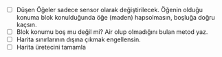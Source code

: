 
- [ ] Düşen Öğeler sadece sensor olarak değiştirilecek. Öğenin olduğu konuma blok konulduğunda öğe (maden) hapsolmasın, boşluğa doğru kaçsın.
- [ ] Blok konumu boş mu değil mi? Air olup olmadığını bulan metod yaz.
- [ ] Harita sınırlarının dışına çıkmak engellensin.
- [ ] Harita üretecini tamamla